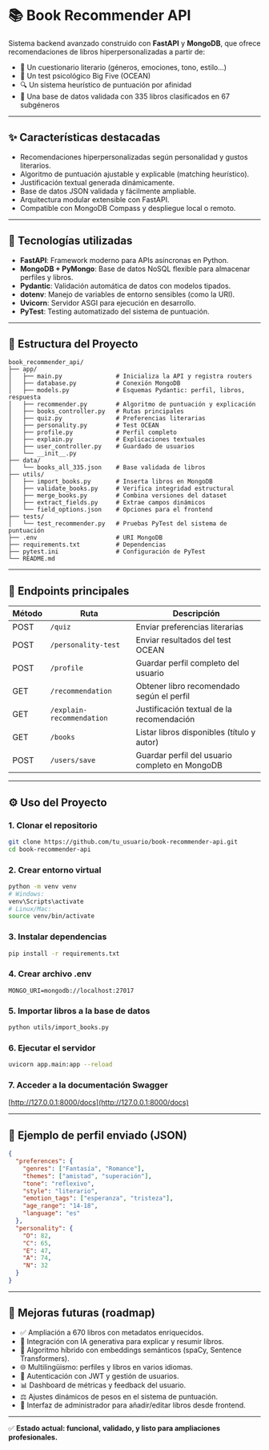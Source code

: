 # 📚 Book Recommender API

Sistema backend avanzado construido con **FastAPI** y **MongoDB**, que ofrece recomendaciones de libros hiperpersonalizadas a partir de:

* 🌟 Un cuestionario literario (géneros, emociones, tono, estilo...)
* 🧠 Un test psicológico Big Five (OCEAN)
* 🔍 Un sistema heurístico de puntuación por afinidad
* 📘 Una base de datos validada con 335 libros clasificados en 67 subgéneros

---

## ✨ Características destacadas

* Recomendaciones hiperpersonalizadas según personalidad y gustos literarios.
* Algoritmo de puntuación ajustable y explicable (matching heurístico).
* Justificación textual generada dinámicamente.
* Base de datos JSON validada y fácilmente ampliable.
* Arquitectura modular extensible con FastAPI.
* Compatible con MongoDB Compass y despliegue local o remoto.

---

## 🚀 Tecnologías utilizadas

* **FastAPI**: Framework moderno para APIs asíncronas en Python.
* **MongoDB + PyMongo**: Base de datos NoSQL flexible para almacenar perfiles y libros.
* **Pydantic**: Validación automática de datos con modelos tipados.
* **dotenv**: Manejo de variables de entorno sensibles (como la URI).
* **Uvicorn**: Servidor ASGI para ejecución en desarrollo.
* **PyTest**: Testing automatizado del sistema de puntuación.

---

## 📁 Estructura del Proyecto

```
book_recommender_api/
├── app/
│   ├── main.py               # Inicializa la API y registra routers
│   ├── database.py           # Conexión MongoDB
│   ├── models.py             # Esquemas Pydantic: perfil, libros, respuesta
│   ├── recommender.py        # Algoritmo de puntuación y explicación
│   ├── books_controller.py   # Rutas principales
│   ├── quiz.py               # Preferencias literarias
│   ├── personality.py        # Test OCEAN
│   ├── profile.py            # Perfil completo
│   ├── explain.py            # Explicaciones textuales
│   ├── user_controller.py    # Guardado de usuarios
│   └── __init__.py
├── data/
│   └── books_all_335.json    # Base validada de libros
├── utils/
│   ├── import_books.py       # Inserta libros en MongoDB
│   ├── validate_books.py     # Verifica integridad estructural
│   ├── merge_books.py        # Combina versiones del dataset
│   ├── extract_fields.py     # Extrae campos dinámicos
│   └── field_options.json    # Opciones para el frontend
├── tests/
│   └── test_recommender.py   # Pruebas PyTest del sistema de puntuación
├── .env                      # URI MongoDB
├── requirements.txt          # Dependencias
├── pytest.ini                # Configuración de PyTest
└── README.md
```

---

## 📀 Endpoints principales

| Método | Ruta                      | Descripción                                    |
| ------ | ------------------------- | ---------------------------------------------- |
| POST   | `/quiz`                   | Enviar preferencias literarias                 |
| POST   | `/personality-test`       | Enviar resultados del test OCEAN               |
| POST   | `/profile`                | Guardar perfil completo del usuario            |
| GET    | `/recommendation`         | Obtener libro recomendado según el perfil      |
| GET    | `/explain-recommendation` | Justificación textual de la recomendación      |
| GET    | `/books`                  | Listar libros disponibles (título y autor)     |
| POST   | `/users/save`             | Guardar perfil del usuario completo en MongoDB |

---

## ⚙️ Uso del Proyecto

### 1. Clonar el repositorio

```bash
git clone https://github.com/tu_usuario/book-recommender-api.git
cd book-recommender-api
```

### 2. Crear entorno virtual

```bash
python -m venv venv
# Windows:
venv\Scripts\activate
# Linux/Mac:
source venv/bin/activate
```

### 3. Instalar dependencias

```bash
pip install -r requirements.txt
```

### 4. Crear archivo .env

```
MONGO_URI=mongodb://localhost:27017
```

### 5. Importar libros a la base de datos

```bash
python utils/import_books.py
```

### 6. Ejecutar el servidor

```bash
uvicorn app.main:app --reload
```

### 7. Acceder a la documentación Swagger

[http://127.0.0.1:8000/docs](http://127.0.0.1:8000/docs)

---

## 🧐 Ejemplo de perfil enviado (JSON)

```json
{
  "preferences": {
    "genres": ["Fantasía", "Romance"],
    "themes": ["amistad", "superación"],
    "tone": "reflexivo",
    "style": "literario",
    "emotion_tags": ["esperanza", "tristeza"],
    "age_range": "14-18",
    "language": "es"
  },
  "personality": {
    "O": 82,
    "C": 65,
    "E": 47,
    "A": 74,
    "N": 32
  }
}
```

---

## 🔄 Mejoras futuras (roadmap)

* ✅ Ampliación a 670 libros con metadatos enriquecidos.
* 🧠 Integración con IA generativa para explicar y resumir libros.
* 🧬 Algoritmo híbrido con embeddings semánticos (spaCy, Sentence Transformers).
* 🌐 Multilingüismo: perfiles y libros en varios idiomas.
* 🔐 Autenticación con JWT y gestión de usuarios.
* 📊 Dashboard de métricas y feedback del usuario.
* ⚖️ Ajustes dinámicos de pesos en el sistema de puntuación.
* 🧰 Interfaz de administrador para añadir/editar libros desde frontend.

---

✅ **Estado actual: funcional, validado, y listo para ampliaciones profesionales.**

